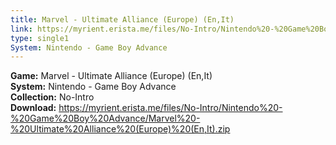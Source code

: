 ```yaml
---
title: Marvel - Ultimate Alliance (Europe) (En,It)
link: https://myrient.erista.me/files/No-Intro/Nintendo%20-%20Game%20Boy%20Advance/Marvel%20-%20Ultimate%20Alliance%20(Europe)%20(En,It).zip
type: single1
System: Nintendo - Game Boy Advance
---
```

<b>Game:</b> Marvel - Ultimate Alliance (Europe) (En,It)<br>
<b>System:</b> Nintendo - Game Boy Advance<br>
<b>Collection:</b> No-Intro<br>
<b>Download:</b> https://myrient.erista.me/files/No-Intro/Nintendo%20-%20Game%20Boy%20Advance/Marvel%20-%20Ultimate%20Alliance%20(Europe)%20(En,It).zip